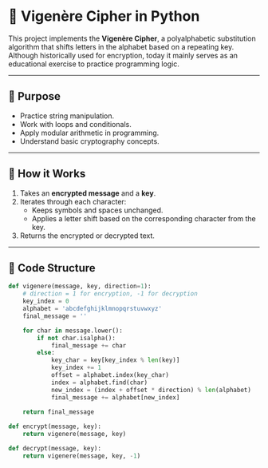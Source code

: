 # 🔐 Vigenère Cipher in Python

This project implements the **Vigenère Cipher**, a polyalphabetic substitution algorithm that shifts letters in the alphabet based on a repeating key.  
Although historically used for encryption, today it mainly serves as an educational exercise to practice programming logic.

---

## 🎯 Purpose

- Practice string manipulation.
- Work with loops and conditionals.
- Apply modular arithmetic in programming.
- Understand basic cryptography concepts.

---

## 🚀 How it Works

1. Takes an **encrypted message** and a **key**.
2. Iterates through each character:
   - Keeps symbols and spaces unchanged.
   - Applies a letter shift based on the corresponding character from the key.
3. Returns the encrypted or decrypted text.

---

## 📂 Code Structure

```python
def vigenere(message, key, direction=1):
    # direction = 1 for encryption, -1 for decryption
    key_index = 0
    alphabet = 'abcdefghijklmnopqrstuvwxyz'
    final_message = ''

    for char in message.lower():
        if not char.isalpha():
            final_message += char
        else:
            key_char = key[key_index % len(key)]
            key_index += 1
            offset = alphabet.index(key_char)
            index = alphabet.find(char)
            new_index = (index + offset * direction) % len(alphabet)
            final_message += alphabet[new_index]
    
    return final_message

def encrypt(message, key):
    return vigenere(message, key)

def decrypt(message, key):
    return vigenere(message, key, -1)

